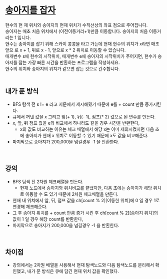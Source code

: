 # [송아지를 잡자](https://github.com/malvr00/Java-algorithm/blob/master/lecture2/stap7/stap7-3/src/Main.java)
현수의 현 재 위치와 송아지의 현재 위치가 수직선상의 좌표 점으로 주어집니다.<br/>
송아지는 매초 처음 위치에서 (이전이동거리+1)만큼 이동합니다. 송아지의 처음 이동거리는 1 입니다.<br/>
현수는 송아지를 잡기 위해 스카이 콩콩을 타고 가는데 현재 현수의 위치가 x라면 매초 앞으 로 x + 1, 뒤로 x - 1, 앞으로 x * 2 위치로 이동할 수 있습니다.<br/>
매개변수 s에 현수의 시작위치, 매개변수 e에 송아지의 시작위치가 주어지면, 현수가 송아지를 잡는 가장 빠른 시간을 반환하는 프로그램을 작성하세요.<br/>
현수의 위치와 송아지의 위치가 같으면 잡는 것으로 간주합니다.<br/>
<br/>

## 내가 푼 방식
- BFS 탐색 전 s != e 라고 지문에서 제시해줬기 때문에 e를 + count 만큼 증가시킨다.
- 큐에서 꺼낸 값을 x 그리고 앞(+ 1), 뒤(- 1), 점프(* 2) 값으로 된 변수를 만든다.
- x, 앞, 뒤 점프 값을 e와 비교해서 하나라도 같을 경우 시간을 반환한다,
  - x의 값도 비교하는 이유는 체크 배열에서 해당 x는 이미 제외시켰지면 다음 초에 송아지가 현재 x 위치로 이동할 수 있기 때문에 x도 값을 비교해준다.
- 마지막으로 송아지가 200,000을 넘길경우 -1 을 반환한다.
<br/>

## 강의
- BFS 탐색 전 2차원 체크배열을 만든다.
  - 현재 노드에서 송아지와 위치비교를 끝냈지만, 다음 초에는 송아지가 해당 위치로 이동할 수 도 있기 때문에 2차원 체크배열을 만든다.
- 현재 내 위치에서 앞, 뒤, 점프 값을 ch[count % 2][이동한 위치]에 0 일 경우 1로 변경해 체크해준다.
- 그 후 송아지 위치를 + count 만큼 증가 시킨 후 ch[count % 2][송아지 위치]의 값이 1 일 경우 해당 count를 반환한다,
- 마지막으로 송아지가 200,000을 넘길경우 -1 을 반환한다.
<br/>

## 차이점
- 강의에서는 2차원 배열을 사용해서 현재 탐색노드와 다음 탐색노드를 분리해서 확인했고, 내가 푼 방식은 큐에 담긴 현재 위치 값을 확인했다.